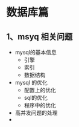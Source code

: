 # 数据库篇

## 1、msyq 相关问题

+ mysql的基本信息
  + 引擎
  + 索引
  + 数据结构
+ mysql 的优化
  + 配置上的优化
  + sql的优化
  + 程序中的优化
+ 高并发问题的处理
+ 

